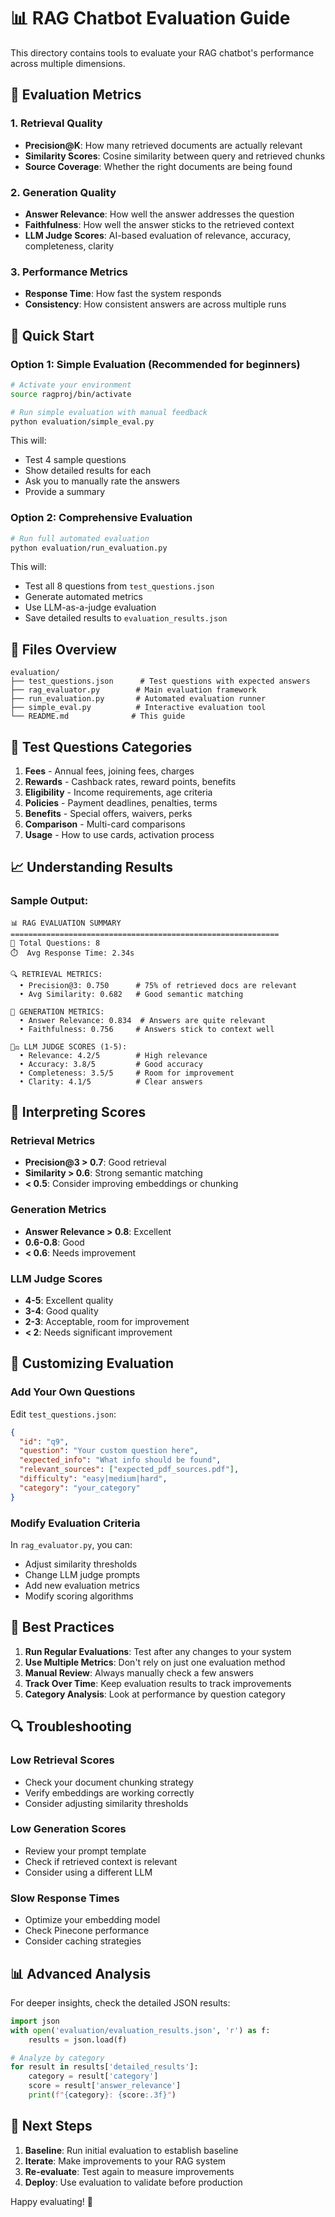 # 📊 RAG Chatbot Evaluation Guide

This directory contains tools to evaluate your RAG chatbot's performance across multiple dimensions.

## 🎯 Evaluation Metrics

### 1. **Retrieval Quality**
- **Precision@K**: How many retrieved documents are actually relevant
- **Similarity Scores**: Cosine similarity between query and retrieved chunks
- **Source Coverage**: Whether the right documents are being found

### 2. **Generation Quality**
- **Answer Relevance**: How well the answer addresses the question
- **Faithfulness**: How well the answer sticks to the retrieved context
- **LLM Judge Scores**: AI-based evaluation of relevance, accuracy, completeness, clarity

### 3. **Performance Metrics**
- **Response Time**: How fast the system responds
- **Consistency**: How consistent answers are across multiple runs

## 🔧 Quick Start

### Option 1: Simple Evaluation (Recommended for beginners)

```bash
# Activate your environment
source ragproj/bin/activate

# Run simple evaluation with manual feedback
python evaluation/simple_eval.py
```

This will:
- Test 4 sample questions
- Show detailed results for each
- Ask you to manually rate the answers
- Provide a summary

### Option 2: Comprehensive Evaluation

```bash
# Run full automated evaluation
python evaluation/run_evaluation.py
```

This will:
- Test all 8 questions from `test_questions.json`
- Generate automated metrics
- Use LLM-as-a-judge evaluation
- Save detailed results to `evaluation_results.json`

## 📁 Files Overview

```
evaluation/
├── test_questions.json      # Test questions with expected answers
├── rag_evaluator.py        # Main evaluation framework
├── run_evaluation.py       # Automated evaluation runner
├── simple_eval.py          # Interactive evaluation tool
└── README.md              # This guide
```

## 🧪 Test Questions Categories

1. **Fees** - Annual fees, joining fees, charges
2. **Rewards** - Cashback rates, reward points, benefits
3. **Eligibility** - Income requirements, age criteria
4. **Policies** - Payment deadlines, penalties, terms
5. **Benefits** - Special offers, waivers, perks
6. **Comparison** - Multi-card comparisons
7. **Usage** - How to use cards, activation process

## 📈 Understanding Results

### Sample Output:
```
📊 RAG EVALUATION SUMMARY
============================================================
📝 Total Questions: 8
⏱️  Avg Response Time: 2.34s

🔍 RETRIEVAL METRICS:
  • Precision@3: 0.750      # 75% of retrieved docs are relevant
  • Avg Similarity: 0.682   # Good semantic matching

🤖 GENERATION METRICS:
  • Answer Relevance: 0.834  # Answers are quite relevant
  • Faithfulness: 0.756     # Answers stick to context well

👨‍⚖️ LLM JUDGE SCORES (1-5):
  • Relevance: 4.2/5        # High relevance
  • Accuracy: 3.8/5         # Good accuracy
  • Completeness: 3.5/5     # Room for improvement
  • Clarity: 4.1/5          # Clear answers
```

## 🎯 Interpreting Scores

### Retrieval Metrics
- **Precision@3 > 0.7**: Good retrieval
- **Similarity > 0.6**: Strong semantic matching
- **< 0.5**: Consider improving embeddings or chunking

### Generation Metrics  
- **Answer Relevance > 0.8**: Excellent
- **0.6-0.8**: Good
- **< 0.6**: Needs improvement

### LLM Judge Scores
- **4-5**: Excellent quality
- **3-4**: Good quality
- **2-3**: Acceptable, room for improvement
- **< 2**: Needs significant improvement

## 🔧 Customizing Evaluation

### Add Your Own Questions

Edit `test_questions.json`:

```json
{
  "id": "q9",
  "question": "Your custom question here",
  "expected_info": "What info should be found",
  "relevant_sources": ["expected_pdf_sources.pdf"],
  "difficulty": "easy|medium|hard",
  "category": "your_category"
}
```

### Modify Evaluation Criteria

In `rag_evaluator.py`, you can:
- Adjust similarity thresholds
- Change LLM judge prompts
- Add new evaluation metrics
- Modify scoring algorithms

## 🚀 Best Practices

1. **Run Regular Evaluations**: Test after any changes to your system
2. **Use Multiple Metrics**: Don't rely on just one evaluation method
3. **Manual Review**: Always manually check a few answers
4. **Track Over Time**: Keep evaluation results to track improvements
5. **Category Analysis**: Look at performance by question category

## 🔍 Troubleshooting

### Low Retrieval Scores
- Check your document chunking strategy
- Verify embeddings are working correctly
- Consider adjusting similarity thresholds

### Low Generation Scores
- Review your prompt template
- Check if retrieved context is relevant
- Consider using a different LLM

### Slow Response Times
- Optimize your embedding model
- Check Pinecone performance
- Consider caching strategies

## 📊 Advanced Analysis

For deeper insights, check the detailed JSON results:

```python
import json
with open('evaluation/evaluation_results.json', 'r') as f:
    results = json.load(f)

# Analyze by category
for result in results['detailed_results']:
    category = result['category']
    score = result['answer_relevance']
    print(f"{category}: {score:.3f}")
```

## 🎯 Next Steps

1. **Baseline**: Run initial evaluation to establish baseline
2. **Iterate**: Make improvements to your RAG system
3. **Re-evaluate**: Test again to measure improvements
4. **Deploy**: Use evaluation to validate before production

Happy evaluating! 🚀 